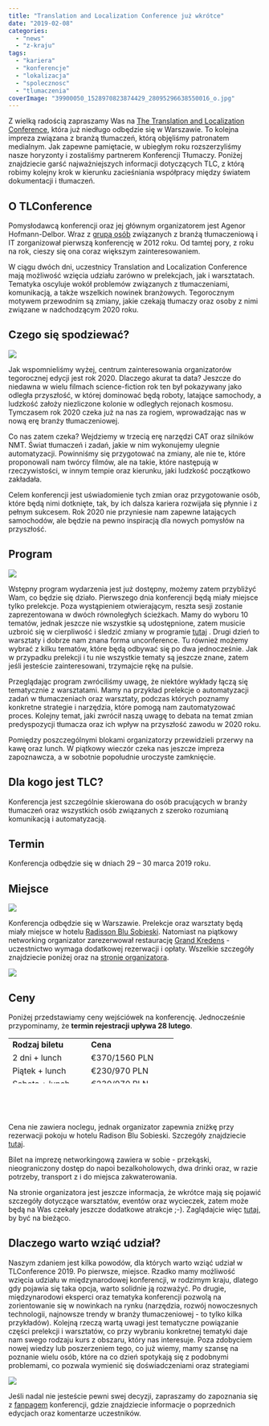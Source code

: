 ```yaml
---
title: "Translation and Localization Conference już wkrótce"
date: "2019-02-08"
categories: 
  - "news"
  - "z-kraju"
tags: 
  - "kariera"
  - "konferencje"
  - "lokalizacja"
  - "spolecznosc"
  - "tlumaczenia"
coverImage: "39900050_1528970823874429_28095296638550016_o.jpg"
---
```


Z wielką radością zapraszamy Was na [The Translation and Localization Conference](https://www.translation-conference.com/), która już niedługo odbędzie się w Warszawie. To kolejna impreza związana z branżą tłumaczeń, którą objęliśmy patronatem medialnym. Jak zapewne pamiętacie, w ubiegłym roku rozszerzyliśmy nasze horyzonty i zostaliśmy partnerem Konferencji Tłumaczy. Poniżej znajdziecie garść najważniejszych informacji dotyczących TLC, z którą robimy kolejny krok w kierunku zacieśniania współpracy między światem dokumentacji i tłumaczeń.

## O TLConference

Pomysłodawcą konferencji oraz jej głównym organizatorem jest Agenor Hofmann-Delbor. Wraz z [grupą osób](https://www.translation-conference.com/tlc-team) związanych z branżą tłumaczeniową i IT zorganizował pierwszą konferencję w 2012 roku. Od tamtej pory, z roku na rok, cieszy się ona coraz większym zainteresowaniem.

W ciągu dwóch dni, uczestnicy Translation and Localization Conference mają możliwość wzięcia udziału zarówno w prelekcjach, jak i warsztatach. Tematyka oscyluje wokół problemów związanych z tłumaczeniami, komunikacją, a także wszelkich nowinek branżowych. Tegorocznym motywem przewodnim są zmiany, jakie czekają tłumaczy oraz osoby z nimi związane w nadchodzącym 2020 roku.

## Czego się spodziewać?

![](images/29744579_1359452354159611_1652082035658152568_o.jpg)

Jak wspomnieliśmy wyżej, centrum zainteresowania organizatorów tegorocznej edycji jest rok 2020. Dlaczego akurat ta data? Jeszcze do niedawna w wielu filmach science-fiction rok ten był pokazywany jako odległa przyszłość, w której dominować będą roboty, latające samochody, a ludzkość założy niezliczone kolonie w odległych rejonach kosmosu. Tymczasem rok 2020 czeka już na nas za rogiem, wprowadzając nas w nową erę branży tłumaczeniowej.

Co nas zatem czeka? Wejdziemy w trzecią erę narzędzi CAT oraz silników NMT. Świat tłumaczeń i zadań, jakie w nim wykonujemy ulegnie automatyzacji. Powinniśmy się przygotować na zmiany, ale nie te, które proponowali nam twórcy filmów, ale na takie, które następują w rzeczywistości, w innym tempie oraz kierunku, jaki ludzkość początkowo zakładała.

Celem konferencji jest uświadomienie tych zmian oraz przygotowanie osób, które będą nimi dotknięte, tak, by ich dalsza kariera rozwijała się płynnie i z pełnym sukcesem. Rok 2020 nie przyniesie nam zapewne latających samochodów, ale będzie na pewno inspiracją dla nowych pomysłów na przyszłość.

## Program

![](images/ScreenShot2017-08-14at10.18.53.png.jpg)

Wstępny program wydarzenia jest już dostępny, możemy zatem przybliżyć Wam, co będzie się działo. Pierwszego dnia konferencji będą miały miejsce tylko prelekcje. Poza wystąpieniem otwierającym, reszta sesji zostanie zaprezentowana w dwóch równoległych ścieżkach. Mamy do wyboru 10 tematów, jednak jeszcze nie wszystkie są udostępnione, zatem musicie uzbroić się w cierpliwość i śledzić zmiany w programie [tutaj](https://www.translation-conference.com/schedule) . Drugi dzień to warsztaty i dobrze nam znana forma unconference. Tu również możemy wybrać z kilku tematów, które będą odbywać się po dwa jednocześnie. Jak w przypadku prelekcji i tu nie wszystkie tematy są jeszcze znane, zatem jeśli jesteście zainteresowani, trzymajcie rękę na pulsie.

Przeglądając program zwróciliśmy uwagę, że niektóre wykłady łączą się tematycznie z warsztatami. Mamy na przykład prelekcje o automatyzacji zadań w tłumaczeniach oraz warsztaty, podczas których poznamy konkretne strategie i narzędzia, które pomogą nam zautomatyzować proces. Kolejny temat, jaki zwrócił naszą uwagę to debata na temat zmian predyspozycji tłumacza oraz ich wpływ na przyszłość zawodu w 2020 roku.

Pomiędzy poszczególnymi blokami organizatorzy przewidzieli przerwy na kawę oraz lunch. W piątkowy wieczór czeka nas jeszcze impreza zapoznawcza, a w sobotnie popołudnie uroczyste zamknięcie.

## Dla kogo jest TLC?

Konferencja jest szczególnie skierowana do osób pracujących w branży tłumaczeń oraz wszystkich osób związanych z szeroko rozumianą komunikacją i automatyzacją.

## Termin

Konferencja odbędzie się w dniach 29 – 30 marca 2019 roku.

## Miejsce

![](images/hotel_exterior.jpg)

Konferencja odbędzie się w Warszawie. Prelekcje oraz warsztaty będą miały miejsce w hotelu [Radisson Blu Sobieski](https://www.radissonblu.com/pl/sobieski-warsaw). Natomiast na piątkowy networking organizator zarezerwował restaurację [Grand Kredens](http://www.kredens.com.pl/) - uczestnictwo wymaga dodatkowej rezerwacji i opłaty. Wszelkie szczegóły znajdziecie poniżej oraz na [stronie organizatora](https://www.translation-conference.com/venue).

![](images/4.jpg)

## Ceny

Poniżej przedstawiamy ceny wejściówek na konferencję. Jednocześnie przypominamy, że **termin rejestracji upływa 28 lutego**.

<table class=" aligncenter" style="height: 90px; width: 388px;"><tbody><tr style="height: 18px;"><td style="height: 18px; width: 140.4px;"><strong>Rodzaj biletu</strong></td><td style="height: 18px; width: 157.04px;"><strong>Cena</strong></td></tr><tr style="height: 18px;"><td style="height: 18px; width: 140.4px;">2 dni + lunch</td><td style="height: 18px; width: 157.04px;">€370/1560 PLN</td></tr><tr style="height: 18px;"><td style="height: 18px; width: 140.4px;">Piątek + lunch</td><td style="height: 18px; width: 157.04px;">€230/970 PLN</td></tr><tr style="height: 18px;"><td style="height: 18px; width: 140.4px;">Sobota + lunch</td><td style="height: 18px; width: 157.04px;">€230/970 PLN</td></tr><tr style="height: 18px;"><td style="height: 18px; width: 140.4px;">Networking</td><td style="height: 18px; width: 157.04px;">€65/270 PLN</td></tr></tbody></table>

 

 

Cena nie zawiera noclegu, jednak organizator zapewnia zniżkę przy rezerwacji pokoju w hotelu Radison Blu Sobieski. Szczegóły znajdziecie [tutaj](https://www.translation-conference.com/venue).

Bilet na imprezę networkingową zawiera w sobie - przekąski, nieograniczony dostęp do napoi bezalkoholowych, dwa drinki oraz, w razie potrzeby, transport z i do miejsca zakwaterowania.

Na stronie organizatora jest jeszcze informacja, że wkrótce mają się pojawić szczegóły dotyczące warsztatów, eventów oraz wycieczek, zatem może będą na Was czekały jeszcze dodatkowe atrakcje ;-). Zaglądajcie więc [tutaj](https://www.translation-conference.com/buy-tickets), by być na bieżąco.

## Dlaczego warto wziąć udział?

Naszym zdaniem jest kilka powodów, dla których warto wziąć udział w TLConference 2019. Po pierwsze, miejsce. Rzadko mamy możliwość wzięcia udziału w międzynarodowej konferencji, w rodzimym kraju, dlatego gdy pojawia się taka opcja, warto solidnie ją rozważyć. Po drugie, międzynarodowi eksperci oraz tematyka konferencji pozwolą na zorientowanie się w nowinkach na rynku (narzędzia, rozwój nowoczesnych technologii, najnowsze trendy w branży tłumaczeniowej - to tylko kilka przykładów). Kolejną rzeczą wartą uwagi jest tematyczne powiązanie części prelekcji i warsztatów, co przy wybraniu konkretnej tematyki daje nam swego rodzaju kurs z obszaru, który nas interesuje. Poza zdobyciem nowej wiedzy lub poszerzeniem tego, co już wiemy, mamy szansę na poznanie wielu osób, które na co dzień spotykają się z podobnymi problemami, co pozwala wymienić się doświadczeniami oraz strategiami

![](images/ScreenShot2017-08-14at10.30.16.png.jpg)

Jeśli nadal nie jesteście pewni swej decyzji, zapraszamy do zapoznania się z [fanpagem](https://www.facebook.com/TheTranslationConference/) konferencji, gdzie znajdziecie informacje o poprzednich edycjach oraz komentarze uczestników.

